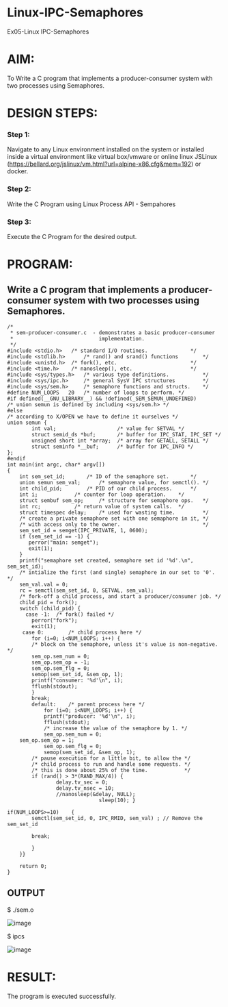 # Linux-IPC-Semaphores
Ex05-Linux IPC-Semaphores

# AIM:
To Write a C program that implements a producer-consumer system with two processes using Semaphores.

# DESIGN STEPS:

### Step 1:

Navigate to any Linux environment installed on the system or installed inside a virtual environment like virtual box/vmware or online linux JSLinux (https://bellard.org/jslinux/vm.html?url=alpine-x86.cfg&mem=192) or docker.

### Step 2:

Write the C Program using Linux Process API - Sempahores

### Step 3:

Execute the C Program for the desired output. 

# PROGRAM:

## Write a C program that implements a producer-consumer system with two processes using Semaphores.

    /*
     * sem-producer-consumer.c  - demonstrates a basic producer-consumer
     *                            implementation.
     */
    #include <stdio.h>	 /* standard I/O routines.              */
    #include <stdlib.h>      /* rand() and srand() functions        */
    #include <unistd.h>	 /* fork(), etc.                        */
    #include <time.h>	 /* nanosleep(), etc.                   */
    #include <sys/types.h>   /* various type definitions.           */
    #include <sys/ipc.h>     /* general SysV IPC structures         */
    #include <sys/sem.h>	 /* semaphore functions and structs.    */
    #define NUM_LOOPS	20	 /* number of loops to perform. */
    #if defined(__GNU_LIBRARY__) && !defined(_SEM_SEMUN_UNDEFINED)
    /* union semun is defined by including <sys/sem.h> */
    #else
    /* according to X/OPEN we have to define it ourselves */
    union semun {
            int val;                    /* value for SETVAL */
            struct semid_ds *buf;       /* buffer for IPC_STAT, IPC_SET */
            unsigned short int *array;  /* array for GETALL, SETALL */
            struct seminfo *__buf;      /* buffer for IPC_INFO */
    };
    #endif
    int main(int argc, char* argv[])
    {
        int sem_set_id;	      /* ID of the semaphore set.       */
        union semun sem_val;      /* semaphore value, for semctl(). */
        int child_pid;	      /* PID of our child process.      */
        int i;		      /* counter for loop operation.    */
        struct sembuf sem_op;     /* structure for semaphore ops.   */
        int rc;		      /* return value of system calls.  */
        struct timespec delay;    /* used for wasting time.         */
    	/* create a private semaphore set with one semaphore in it, */
        /* with access only to the owner.                           */
        sem_set_id = semget(IPC_PRIVATE, 1, 0600);
        if (sem_set_id == -1) {
    	   perror("main: semget");
    	   exit(1);
        }
        printf("semaphore set created, semaphore set id '%d'.\n", sem_set_id);
        /* intialize the first (and single) semaphore in our set to '0'. */
        sem_val.val = 0;
        rc = semctl(sem_set_id, 0, SETVAL, sem_val);
        /* fork-off a child process, and start a producer/consumer job. */
        child_pid = fork();
        switch (child_pid) {
    	  case -1:	/* fork() failed */
    	    perror("fork");
    	    exit(1);
    	 case 0:		/* child process here */
    	    for (i=0; i<NUM_LOOPS; i++) {
    		/* block on the semaphore, unless it's value is non-negative. */
    		sem_op.sem_num = 0;
    		sem_op.sem_op = -1;
    		sem_op.sem_flg = 0;
    		semop(sem_set_id, &sem_op, 1);
    		printf("consumer: '%d'\n", i);
    		fflush(stdout);
    	    }
    	    break;
    		default:	/* parent process here */
    			for (i=0; i<NUM_LOOPS; i++) {
    			printf("producer: '%d'\n", i);
    			fflush(stdout);
    			/* increase the value of the semaphore by 1. */
    			sem_op.sem_num = 0;
    	sem_op.sem_op = 1;
    			sem_op.sem_flg = 0;
    			semop(sem_set_id, &sem_op, 1);
    		/* pause execution for a little bit, to allow the */
    		/* child process to run and handle some requests. */
    		/* this is done about 25% of the time.            */
    		if (rand() > 3*(RAND_MAX/4)) {
    	    	    delay.tv_sec = 0;
    	    	    delay.tv_nsec = 10;
    	    	    //nanosleep(&delay, NULL);
    		                      sleep(10); }
    			
    if(NUM_LOOPS>=10)    {
    	    semctl(sem_set_id, 0, IPC_RMID, sem_val) ; // Remove the sem_set_id
    	    
    	    break;
    
    		}
    	}}
        
        return 0;
    }


## OUTPUT
$ ./sem.o 


![image](https://github.com/user-attachments/assets/1ec8a3bd-c133-4bfc-ac08-133b04714a96)


$ ipcs

![image](https://github.com/user-attachments/assets/0eb4d564-8c28-4f80-80f1-18ad4ce11131)




# RESULT:
The program is executed successfully.
